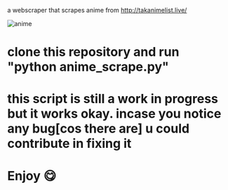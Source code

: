 a webscraper that scrapes anime from http://takanimelist.live/

![anime](https://user-images.githubusercontent.com/71889751/94374769-56a4bb00-0106-11eb-970a-61e558ab6f81.png)

# clone this repository and run "python anime_scrape.py"
# this script is still a work in progress but it works okay. incase you notice any bug[cos there are] u could contribute in fixing it
# Enjoy 😋
